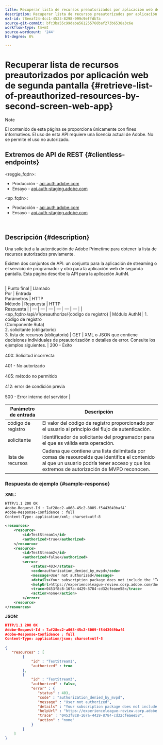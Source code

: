 ```yaml
---
title: Recuperar lista de recursos preautorizados por aplicación web de segunda pantalla
description: Recuperar lista de recursos preautorizados por aplicación web de segunda pantalla
exl-id: 78eeaf24-4cc1-4523-8298-999c9effdb7a
source-git-commit: bfc3ba55c99daba561255760baf273b6538a3c6e
workflow-type: tm+mt
source-wordcount: '244'
ht-degree: 0%

---
```


# Recuperar lista de recursos preautorizados por aplicación web de segunda pantalla {#retrieve-list-of-preauthorized-resources-by-second-screen-web-app}

>[!NOTE]
>
>El contenido de esta página se proporciona únicamente con fines informativos. El uso de esta API requiere una licencia actual de Adobe. No se permite el uso no autorizado.

## Extremos de API de REST {#clientless-endpoints}

&lt;reggie_fqdn>:

* Producción - [api.auth.adobe.com](http://api.auth.adobe.com/)
* Ensayo - [api.auth-staging.adobe.com](http://api.auth-staging.adobe.com/)

&lt;sp_fqdn>:

* Producción - [api.auth.adobe.com](http://api.auth.adobe.com/)
* Ensayo - [api.auth-staging.adobe.com](http://api.auth-staging.adobe.com/)

</br>

## Descripción {#description}

Una solicitud a la autenticación de Adobe Primetime para obtener la lista de recursos autorizados previamente.

Existen dos conjuntos de API: un conjunto para la aplicación de streaming o el servicio de programador y otro para la aplicación web de segunda pantalla. Esta página describe la API para la aplicación AuthN.

 \
| Punto final | Llamado  </br>Por | Entrada   </br>Parámetros | HTTP  </br>Método | Respuesta | HTTP  </br>Respuesta | | — | — | — | — | — | — | | &lt;sp_fqdn>/api/v1/preauthorize/{código de registro} | Módulo AuthN | 1.  código de registro  </br>    (Componente Ruta)</br>2.  solicitante (obligatorio)</br>3.  lista de recursos (obligatorio) | GET | XML o JSON que contiene decisiones individuales de preautorización o detalles de error. Consulte los ejemplos siguientes. | 200 - Éxito</br></br>400: Solicitud incorrecta</br></br>401 - No autorizado</br></br>405: método no permitido  </br></br>412: error de condición previa</br></br>500 - Error interno del servidor |



| Parámetro de entrada | Descripción |
| ----------------- | ------------------------------------------------------------------------------------------------------------------------------------------------------------------------------ |
| código de registro | El valor del código de registro proporcionado por el usuario al principio del flujo de autenticación. |
| solicitante | Identificador de solicitante del programador para el que es válida esta operación. |
| lista de recursos | Cadena que contiene una lista delimitada por comas de resourceIds que identifica el contenido al que un usuario podría tener acceso y que los extremos de autorización de MVPD reconocen. |


### Respuesta de ejemplo {#sample-response}

**XML:**

```XML
HTTP/1.1 200 OK
Adobe-Request-Id : 7af28ec2-a068-45c2-8009-f5443049baf4`
Adobe-Response-Confidence : full
Content-Type: application/xml; charset=utf-8

<resources>
    <resource>
        <id>TestStream1</id>
        <authorized>true</authorized>
    </resource>
    <resource>
        <id>TestStream2</id>
        <authorized>false</authorized>  
        <error>
            <status>403</status>
            <code>authorization_denied_by_mvpd</code>
            <message>User not authorized</message>
            <details>Your subscription package does not include the "TestStream3" channel.</details>
            <helpUrl>https://experienceleague-review.corp.adobe.com/docs/primetime/authentication/auth-features/error-reportn/enhanced-error-codes.html#error-codes</helpUrl>
            <trace>0453f8c8-167a-4429-8784-cd32cfeaee58</trace>
            <action>none</action>
        </error>
    <resource>
</resources>
```

**JSON:**

```JSON
HTTP/1.1 200 OK
Adobe-Request-Id : 7af28ec2-a068-45c2-8009-f5443049baf4
Adobe-Response-Confidence : full
Content-Type: application/json; charset=utf-8
 
{
   "resources" : [
        {
            "id" : "TestStream1",
            "authorized" : true
        },
        {
            "id" : "TestStream3",
            "authorized" : false,
            "error" : {
               "status" : 403,
               "code" : "authorization_denied_by_mvpd",
               "message" : "User not authorized",
               "details" : "Your subscription package does not include the "TestStream3" channel.",
               "helpUrl" : "https://experienceleague-review.corp.adobe.com/docs/primetime/authentication/auth-features/error-reportn/enhanced-error-codes.html#error-codes",
               "trace" : "0453f8c8-167a-4429-8784-cd32cfeaee58",
               "action" : "none"
            }
        } 
    ]
}
```
